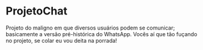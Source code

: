 # ProjetoChat
Projeto do maligno em que diversos usuários podem se comunicar;
basicamente a versão pré-histórica do WhatsApp.
Vocês aí que tão fuçando no projeto, se colar eu vou deita na porrada!
